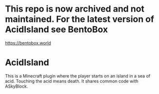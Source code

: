 # This repo is now archived and not maintained. For the latest version of AcidIsland see BentoBox
https://bentobox.world


AcidIsland
==========

This is a Minecraft plugin where the player starts on an island in a sea of acid. Touching the acid means death.
It shares common code with ASkyBlock.


